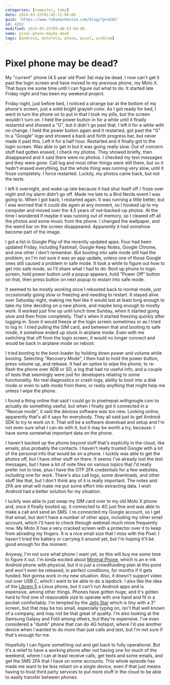 ```yaml
---
categories: [computer, toby]
date: 2024-03-25T01:02:12-04:00
guid: 'https://www.tobymackenzie.com/blog/?p=4282'
id: 4282
modified: 2024-03-25T09:48:53-04:00
name: pixel-phone-maybe-dead
tags: [android, motorola, phone, pixel, problem]
---
```


Pixel phone may be dead?
========================

My "current" phone (4.5 year old Pixel 3a) may be dead.  I now can't get it past the login screen and have moved to my previous phone, my Moto X. That buys me some time until I can figure out what to do.  It started late Friday night and has been my weekend project.

<!--more-->

Friday night, just before bed, I noticed a strange bar at the bottom of my phone's screen, just a solid bright grayish color.  As I got ready for bed, I went to turn the phone on to put in that I took my pills, but the screen wouldn't turn on.  I held the power button in for a while until it finally restarted and showed a "G", but it didn't go past that.  I left it for a while with no change.  I held the power button again and it restarted, got past the "G" to a "Google" logo and showed a back and forth progress bar, but never made it past this.  Left it for a half hour.  Restarted and it finally got to the login screen.  Was able to get in but it was going really slow.  Out of concern stuff had gotten erased, I check my photos.  They showed briefly, then disappeared and it said there were no photos.  I checked my text messages and they were gone.  Call log and most other things were still there, but so it hadn't erased everything, but the whole thing was running very slow, until it froze completely.  I force restarted.  Luckily, my photos came back, but not the texts.

I left it overnight, and woke up late because it had shut itself off / froze over night and my alarm didn't go off.  Made me late to a Bird Nerds event I was going to.  When I got back, I restarted again.  It was running a little better, but I was worried that it could die again at any moment, so I hooked up to my computer and moved over the 4.5 years of not-backed-up photos.  At the time I wondered if maybe it was running out of memory, so I cleared off all the photos and some music from the phone.  I changed the wallpaper, and the weird bar on the screen disappeared.  Apparently it had somehow become part of the image.

I got a list in Google Play of the recently updated apps.  Four had been updated Friday, including Fastmail, Google Keep Notes, Google Chrome, and one other I don't remember.  But booting into safe mode still had the problem, so I'm not sure it was an app update, unless one of those Google ones still caused a problem in safe mode.  It took a while to figure out how to get into safe mode, so I'll share what I had to do:  Boot up phone to login screen, hold power button until a popup appears, hold "Power Off" button on that, then press button on next popup to restart into safe mode.

It seemed to be mostly working once I rebooted back to normal mode, just occasionally going slow or freezing and needing to restart.  It stayed alive over Saturday night, making me feel like it would last at least long enough to take my time deciding on a new phone, and maybe long enough to mostly work.  It worked just fine up until lunch time Sunday, when it started going slow and then froze completely.  That's when it started freezing quickly after logging in.  Soon it would freeze at the login screen sometimes or as I tried to log in.  I tried pulling the SIM card, and between that and booting to safe mode, it somehow ended up stuck in airplane mode.  Even with me switching that off from the login screen, it would no longer connect and would be back in airplane mode on reboot.

I tried booting to the boot-loader by holding down power and volume while booting.  Selecting "Recovery Mode", I then had to hold the power button, press volume up, and release.  It had an option to wipe the phone, to re-flash the phone over ADB or SD, a log that had no useful info, and a couple of tests that seemingly were just for developers relating to some functionality.  No real diagnostics or crash logs, ability to boot into a disk mode or even to safe mode from there, or really anything that might help me unless I wipe the phone.

I found a thing online that said I could go to pixelrepair.withgoogle.com to actually do something useful, but when I finally got it connected in a "Rescue mode", it said the devices software was too new.  Looking online, apparently that's all it says for everybody.  They all said just to get Android SDK to try to work on it.  That will be a software download and setup and I'm not even sure what I can do with it, but it may be worth a try, because:  I have some somewhat important data on the phone.

I haven't backed up the phone beyond stuff that's explicitly in the cloud, like emails, plus probably the contacts.  I haven't really trusted Google with a lot of the personal info that would be on a phone.  I luckily was able to get the photos off, but I have other stuff on there.  It seems I've already lost the text messages, but I have a lot of note files on various topics that I'd really prefer not to lose, plus I have the OTP 2FA credentials for a few websites, including one for work.  There's also call logs, some downloads, and other stuff like that, but I don't think any of it is really important.  The notes and 2FA are what will make me put some effort into extracting data.  I wish Android had a better solution for my situation.

I luckily was able to just swap my SIM card over to my old Moto X phone and, once it finally booted up, it connected to 4G just fine and was able to make a call and send an SMS.  I re-connected my Google account, so I get that email, but don't have a number of other apps, including my other email account, which I'll have to check through webmail much more frequently now.  My Moto X has a very cracked screen with a protector over it to keep from abrading my fingers.  It is a nice small size that I miss with the Pixel.  I haven't tried the battery or carrying it around yet, but I'm hoping it'll be good enough for the moment.

Anyway, I'm not sure what phone I want yet, so this will buy me some time to figure it out.  I'm kinda excited about [Minimal Phone](https://www.indiegogo.com/projects/the-minimal-phone-first-e-ink-qwerty-phone/), which is an e-ink Android phone with physical, but it is just a crowdfunding plan at this point and won't even be released, in perfect conditions, for months if it gets funded.  Not gonna work in my new situation.  Also, it doesn't support video out over USB C, which I want to be able to do a lapdock.  I also like the idea of the [Librem 5](https://puri.sm/products/librem-5/) a Linux phone, but it can't run Android apps and is expensive, among other things.  Phones have gotten huge, and it's gotten hard to find one of reasonable size to operate with one hand and fit in a pocket comfortably.  I'm tempted by the [Jelly Star](https://www.unihertz.com/products/jelly-star) which is tiny with a 3" screen, but that may be too small, especially typing on, isn't that well known of a company, and may not be that great of quality.  I'm also looking at the Samsung Galaxy and Fold among others, but they're expensive.  I've even considered a "dumb" phone that can do 4G hotspot, where I'd use another device when I wanted to do more than just calls and text, but I'm not sure if that's enough for me.

Hopefully I can figure something out and get back to fully operational.  But it's a relief to have a working phone after not having one for much of the weekend, where I can at least receive calls, get texts and some emails, and get the SMS 2FA that I have on some accounts.  This whole episode has made me want to be less reliant on a single device, even if that just means having to trust third party services to put more stuff in the cloud to be able to easily transfer between phones.
